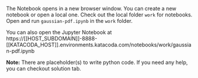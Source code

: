 The Notebook opens in a new browser window. You can create a new notebook or open a local one. Check out the local folder `work` for notebooks. Open and run `gaussian-pdf.ipynb` in the `work` folder.

You can also open the Jupyter Notebook at https://[[HOST_SUBDOMAIN]]-8888-[[KATACODA_HOST]].environments.katacoda.com/notebooks/work/gaussian-pdf.ipynb

**Note:**
There are placeholder(s) to write python code. If you need any help, you can checkout solution tab.